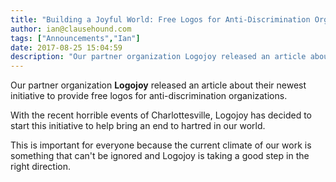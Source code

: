 ```yaml
---
title: "Building a Joyful World: Free Logos for Anti-Discrimination Organizations"
author: ian@clausehound.com
tags: ["Announcements","Ian"]
date: 2017-08-25 15:04:59
description: "Our partner organization Logojoy released an article about their newest initiative to provide free logos for anti-discrimination organizations."
---
```




Our partner organization **Logojoy** released an article about their newest initiative to provide free logos for anti-discrimination organizations.

With the recent horrible events of Charlottesville, Logojoy has decided to start this initiative to help bring an end to hartred in our world.

This is important for everyone because the current climate of our work is something that can't be ignored and Logojoy is taking a good step in the right direction.


